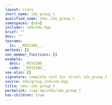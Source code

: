 ```yaml
---
layout: class
short_name: idx_group_t
qualified_name: nda::idx_group_t
namespaces: [nda]
includer: nda/nda.hpp
brief: ""
desc: ""
tparams:
  Is: __MISSING__
methods: []
non_member_functions: []
example:
  desc: __MISSING__
  code: __MISSING__
see-also: []
signature: template <int Is> struct idx_group_t
source: nda/group_indices.hpp
title: nda::idx_group_t
permalink: /cpp-api/nda/idx_group_t
has-children: true
...
```


